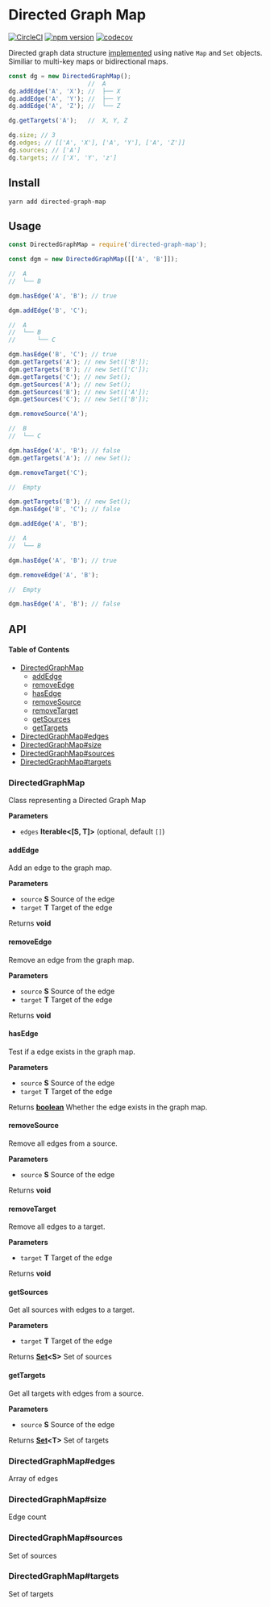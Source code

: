 # Directed Graph Map

[![CircleCI](https://circleci.com/gh/wehriam/directed-graph-map.svg?style=svg)](https://circleci.com/gh/wehriam/directed-graph-map) [![npm version](https://badge.fury.io/js/directed-graph-map.svg)](http://badge.fury.io/js/directed-graph-map) [![codecov](https://codecov.io/gh/wehriam/directed-graph-map/branch/master/graph/badge.svg)](https://codecov.io/gh/wehriam/directed-graph-map)

Directed graph data structure [implemented](https://github.com/wehriam/directed-graph-map/blob/master/src/index.js) using native `Map` and `Set` objects. Similiar to multi-key maps or bidirectional maps.

```js
const dg = new DirectedGraphMap();
                      //  A
dg.addEdge('A', 'X'); //  ├── X
dg.addEdge('A', 'Y'); //  ├── Y
dg.addEdge('A', 'Z'); //  └── Z

dg.getTargets('A');   //  X, Y, Z

dg.size; // 3
dg.edges; // [['A', 'X'], ['A', 'Y'], ['A', 'Z']]
dg.sources; // ['A']
dg.targets; // ['X', 'Y', 'z']
```

## Install

`yarn add directed-graph-map`

## Usage

```js
const DirectedGraphMap = require('directed-graph-map');

const dgm = new DirectedGraphMap([['A', 'B']]);

//  A
//  └── B

dgm.hasEdge('A', 'B'); // true

dgm.addEdge('B', 'C');

//  A
//  └── B
//      └── C

dgm.hasEdge('B', 'C'); // true
dgm.getTargets('A'); // new Set(['B']);
dgm.getTargets('B'); // new Set(['C']);
dgm.getTargets('C'); // new Set();
dgm.getSources('A'); // new Set();
dgm.getSources('B'); // new Set(['A']);
dgm.getSources('C'); // new Set(['B']);

dgm.removeSource('A');

//  B
//  └── C

dgm.hasEdge('A', 'B'); // false
dgm.getTargets('A'); // new Set();

dgm.removeTarget('C');

//  Empty

dgm.getTargets('B'); // new Set();
dgm.hasEdge('B', 'C'); // false

dgm.addEdge('A', 'B');

//  A
//  └── B

dgm.hasEdge('A', 'B'); // true

dgm.removeEdge('A', 'B');

//  Empty

dgm.hasEdge('A', 'B'); // false
```

## API

<!-- Generated by documentation.js. Update this documentation by updating the source code. -->

#### Table of Contents

-   [DirectedGraphMap](#directedgraphmap)
    -   [addEdge](#addedge)
    -   [removeEdge](#removeedge)
    -   [hasEdge](#hasedge)
    -   [removeSource](#removesource)
    -   [removeTarget](#removetarget)
    -   [getSources](#getsources)
    -   [getTargets](#gettargets)
-   [DirectedGraphMap#edges](#directedgraphmapedges)
-   [DirectedGraphMap#size](#directedgraphmapsize)
-   [DirectedGraphMap#sources](#directedgraphmapsources)
-   [DirectedGraphMap#targets](#directedgraphmaptargets)

### DirectedGraphMap

Class representing a Directed Graph Map

**Parameters**

-   `edges` **Iterable&lt;\[S, T]>**  (optional, default `[]`)

#### addEdge

Add an edge to the graph map.

**Parameters**

-   `source` **S** Source of the edge
-   `target` **T** Target of the edge

Returns **void** 

#### removeEdge

Remove an edge from the graph map.

**Parameters**

-   `source` **S** Source of the edge
-   `target` **T** Target of the edge

Returns **void** 

#### hasEdge

Test if a edge exists in the graph map.

**Parameters**

-   `source` **S** Source of the edge
-   `target` **T** Target of the edge

Returns **[boolean](https://developer.mozilla.org/docs/Web/JavaScript/Reference/Global_Objects/Boolean)** Whether the edge exists in the graph map.

#### removeSource

Remove all edges from a source.

**Parameters**

-   `source` **S** Source of the edge

Returns **void** 

#### removeTarget

Remove all edges to a target.

**Parameters**

-   `target` **T** Target of the edge

Returns **void** 

#### getSources

Get all sources with edges to a target.

**Parameters**

-   `target` **T** Target of the edge

Returns **[Set](https://developer.mozilla.org/docs/Web/JavaScript/Reference/Global_Objects/Set)&lt;S>** Set of sources

#### getTargets

Get all targets with edges from a source.

**Parameters**

-   `source` **S** Source of the edge

Returns **[Set](https://developer.mozilla.org/docs/Web/JavaScript/Reference/Global_Objects/Set)&lt;T>** Set of targets

### DirectedGraphMap#edges

Array of edges

### DirectedGraphMap#size

Edge count

### DirectedGraphMap#sources

Set of sources

### DirectedGraphMap#targets

Set of targets
